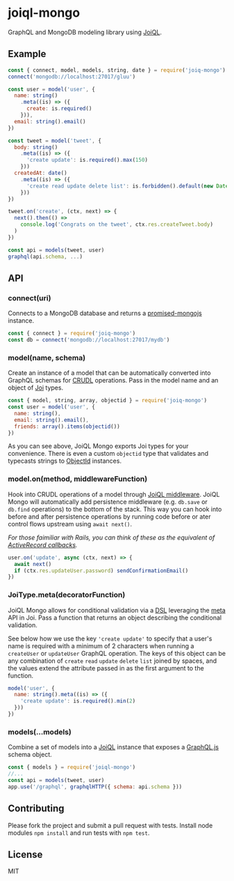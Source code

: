 # joiql-mongo

GraphQL and MongoDB modeling library using [JoiQL](https://github.com/craigspaeth/joiql).

## Example

````javascript
const { connect, model, models, string, date } = require('joiq-mongo')
connect('mongodb://localhost:27017/gluu')

const user = model('user', {
  name: string()
    .meta((is) => ({
      create: is.required()
    })),
  email: string().email()
})

const tweet = model('tweet', {
  body: string()
    .meta((is) => ({
      'create update': is.required().max(150)
    }))
  createdAt: date()
    .meta((is) => ({
      'create read update delete list': is.forbidden().default(new Date())
    }))
})

tweet.on('create', (ctx, next) => {
  next().then(() =>
    console.log('Congrats on the tweet', ctx.res.createTweet.body)
  )
})

const api = models(tweet, user)
graphql(api.schema, ...)
````

## API


### connect(uri)

Connects to a MongoDB database and returns a [promised-mongojs](https://github.com/gordonmleigh/promised-mongo) instance.

````javascript
const { connect } = require('joiq-mongo')
const db = connect('mongodb://localhost:27017/mydb')
````

### model(name, schema)

Create an instance of a model that can be automatically converted into GraphQL schemas for [CRUDL](https://www.wikiwand.com/en/Create,_read,_update_and_delete) operations. Pass in the model name and an object of [Joi](https://github.com/hapijs/joi) types.

````javascript
const { model, string, array, objectid } = require('joiq-mongo')
const user = model('user', {
  name: string(),
  email: string().email(),
  friends: array().items(objectid())
})
````

As you can see above, JoiQL Mongo exports Joi types for your convenience. There is even a custom `objectid` type that validates and typecasts strings to [ObjectId](https://github.com/mongodb/js-bson#objectid) instances.

### model.on(method, middlewareFunction)

Hook into CRUDL operations of a model through [JoiQL middleware](https://github.com/craigspaeth/joiql). JoiQL Mongo will automatically add persistence middleware (e.g. `db.save` or `db.find` operations) to the bottom of the stack. This way you can hook into before and after persistence operations by running code before or ater control flows upstream using `await next()`.

_For those faimiliar with Rails, you can think of these as the equivalent of [ActiveRecord callbacks](http://api.rubyonrails.org/classes/ActiveRecord/Callbacks.html)._

````javascript
user.on('update', async (ctx, next) => {
  await next()
  if (ctx.res.updateUser.password) sendConfirmationEmail()
})
````

### JoiType.meta(decoratorFunction)

JoiQL Mongo allows for conditional validation via a [DSL](https://www.wikiwand.com/en/Domain-specific_language) leveraging the [meta](https://github.com/hapijs/joi/blob/v9.0.4/API.md#anymetameta) API in Joi. Pass a function that returns an object describing the conditional validation.

See below how we use the key `'create update'` to specify that a user's name is required with a minimum of 2 characters when running a `createUser` or `updateUser` GraphQL operation. The keys of this object can be any combination of `create` `read` `update` `delete` `list` joined by spaces, and the values extend the attribute passed in as the first argument to the function.

````javascript
model('user', {
  name: string().meta((is) => ({
    'create update': is.required().min(2)
  }))
})
````

### models(...models)

Combine a set of models into a [JoiQL](https://github.com/craigspaeth/joiql) instance that exposes a [GraphQL.js](https://github.com/graphql/graphql-js) schema object.

````javascript
const { models } = require('joiql-mongo')
//...
const api = models(tweet, user)
app.use('/graphql', graphqlHTTP({ schema: api.schema }))
````

## Contributing

Please fork the project and submit a pull request with tests. Install node modules `npm install` and run tests with `npm test`.

## License

MIT
